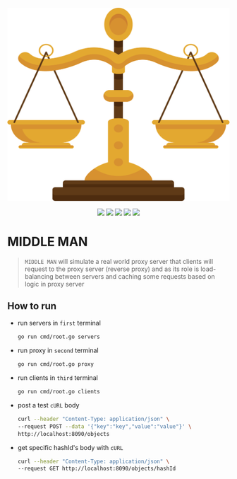 <!-- LOGO -->
<p align="center">
  <img src="assets/logo.png" />
</p>

<!-- BADGES -->
<p align="center">
  <img src="https://img.shields.io/github/release/mohammadne/middleman.svg?style=for-the-badge">
  <img src="https://img.shields.io/codecov/c/gh/mohammadne/middleman?logo=codecov&style=for-the-badge">
  <img src="https://img.shields.io/github/license/mohammadne/middleman?style=for-the-badge">
  <img src="https://img.shields.io/github/stars/mohammadne/middleman?style=for-the-badge">
  <img src="https://img.shields.io/github/downloads/mohammadne/middleman/total.svg?style=for-the-badge">
</p>

<!-- TITLE -->
# MIDDLE MAN
> `MIDDLE MAN` will simulate a real world proxy server that clients
> will request to the proxy server (reverse proxy) and as its role is
> load-balancing between servers and caching some requests based on
> logic in proxy server

## How to run

- run servers in `first` terminal

  ``` zsh
  go run cmd/root.go servers
  ```

- run proxy in `second` terminal

  ``` zsh
  go run cmd/root.go proxy
  ```

- run clients in `third` terminal

  ``` zsh
  go run cmd/root.go clients
  ```

- post a test `cURL` body

  ``` zsh
  curl --header "Content-Type: application/json" \
  --request POST --data '{"key":"key","value":"value"}' \
  http://localhost:8090/objects
  ```

- get specific hashId's body with `cURL`

  ``` zsh
  curl --header "Content-Type: application/json" \
  --request GET http://localhost:8090/objects/hashId
  ```
